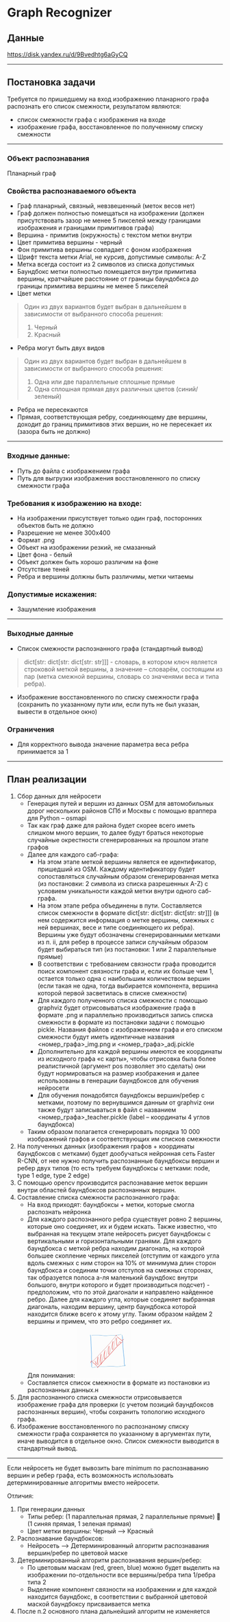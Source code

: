 # Graph Recognizer

## Данные
https://disk.yandex.ru/d/9Bvedhtg6aGyCQ
 
___

## Постановка задачи

Требуется по пришедшему на вход изображению планарного графа распознать его список смежности, результатом являются:
- список смежности графа с изображения на входе
- изображение графа, восстановленное по полученному списку смежности

___

### Объект распознавания
Планарный граф

### Свойства распознаваемого объекта
- Граф планарный, связный, невзвешенный (меток весов нет)
- Граф должен полностью помещаться на изображении (должен присутствовать зазор не менее 5 пикселей между границами изображения и границами примитивов графа)
- Вершина - примитив (окружность) с текстом метки внутри
- Цвет примитива вершины - черный
- Фон примитива вершины совпадает с фоном изображения
- Шрифт текста метки Arial, не курсив, допустимые символы: A-Z
- Метка всегда состоит из 2 символов из списка допустимых
- Баундбокс метки полностью помещается внутри примитива вершины, кратчайшее расстояние от границы баундобкса до границы примитива вершины не менее 5 пикселей
- Цвет метки
> Один из двух вариантов будет выбран в дальнейшем в зависимости от выбранного способа решения:
> 1. Черный
> 2. Красный
- Ребра могут быть двух видов
> Один из двух вариантов будет выбран в дальнейшем в зависимости от выбранного способа решения:
> 1. Одна или две параллельные сплошные прямые
> 2. Одна сплошная прямая двух различных цветов (синий/зеленый)
- Ребра не пересекаются
- Прямая, соответствующая ребру, соединяющему две вершины, доходит до границ примитивов этих вершин, но не пересекает их (зазора быть не должно)

______


### Входные данные:
- Путь до файла с изображением графа
- Путь для выгрузки изображения восстановленного по списку смежности графа

### Требования к изображению на входе:
- На изображении присутствует только один граф, посторонних объектов быть не должно
- Разрешение не менее 300x400
- Формат .png
- Объект на изображении резкий, не смазанный
- Цвет фона - белый
- Объект должен быть хорошо различим на фоне
- Отсутствие теней
- Ребра и вершины должны быть различимы, метки читаемы

### Допустимые искажения:
- Зашумление изображения

___

### Выходные данные
- Список смежности распознанного графа (стандартный вывод)
> dict[str: dict[str: dict[str: str]]] - словарь, в котором ключ является строковой меткой вершины, а значение – словарём, состоящим из пар (метка смежной вершины, словарь со значенями веса и типа ребра).
- Изображение восстановленного по списку смежности графа (сохранить по указанному пути или, если путь не был указан, вывести в отдельное окно)

### Ограничения
- Для корректного вывода значение параметра веса ребра принимается за 1

  
  
  
___
## План реализации
1. Сбор данных для нейросети
   - Генерация путей и вершин из данных OSM для автомобильных дорог нескольких районов СПб и Москвы с помощью враппера для Python – osmapi
   - Так как граф даже для района будет скорее всего иметь слишком много вершин, то далее будут браться некоторые случайные окрестности сгенерированных на прошлом этапе графов
   - Далее для каждого саб-графа:
     - На этом этапе меткой вершины является ее идентификатор, пришедший из OSM. Каждому идентификатору будет сопоставляться случайным образом сгенерированная метка (из постановки: 2 символа из списка разрешенных A-Z) с условием уникальности каждой метки внутри одного саб-графа. 
     - На этом этапе ребра объединены в пути. Составляется список смежности в формате dict[str: dict[str: dict[str: str]]] (в нем содержится информация о метке вершины, смежных с ней вершинах, весе и типе соединяющего их ребра). Вершины уже будут обозначены сгенерированными метками из п. ii, для ребер в процессе записи случайным образом будет выбираться тип (из постановки: 1 или 2 параллельные прямые)
     - В соответствии с требованием связности графа проводится поиск компонент связности графа и, если их больше чем 1, остается только одна с наибольшим количеством вершин (если такая не одна, тогда выбирается компонента, вершина которой первой засветилась в списке смежности)
     - Для каждого полученного списка смежности с помощью graphviz будет отрисовываться изображение графа в формате .png и параллельно производиться запись списка смежности в формате из постановки задачи с помощью pickle. Названия файлов с изображением графа и его списком смежности будут иметь идентичные названия <номер_графа>_img.png и <номер_графа>_adj.pickle 
     - Дополнительно для каждой вершины имеются ее координаты из исходного графа «с карты», чтобы отрисовка была более реалистичной (аргумент pos позволяет это сделать) они будут нормироваться на размер изображения и далее использованы в генерации баундбоксов для обучения нейросети
     - Для обучения понадобятся баундбоксы вершин/ребер с метками, поэтому по вернувшимся данным от graphviz они также будут записываться в файл с названием <номер_графа>_teacher.pickle (label – координаты 4 углов баундбокса)
   - Таким образом полагается сгенерировать порядка 10 000 изображений графов и соответствующих им списков смежности
2.	На полученных данных (изображения графов + координаты баундбоксов с метками) будет дообучаться нейронная сеть Faster R-CNN, от нее нужно получить распознанные баундбоксы вершин и ребер двух типов (то есть требуем баундбоксы с метками: node, type 1 edge, type 2 edge)
3.	С помощью opencv производится распознавание меток вершин внутри областей баундбоксов распознанных вершин.
4.	Составление списка смежности распознанного графа:
    - На вход приходят: баундбоксы + метки, которые смогла распознать нейронка
    - Для каждого распознанного ребра существует ровно 2 вершины, которые оно соединяет, их и будем искать. Также известно, что выбранная на текущем этапе нейросеть рисует баундбоксы с вертикальными и горизонтальными гранями. Для каждого баундбокса с меткой ребра находим диагональ, на которой большее скопление черных пикселей (отступим от каждого угла вдоль смежных с ним сторон на 10% от минимума длин сторон баундбокса и соединим точки отступов на смежных сторонах, так образуется полоса а-ля маленький баундбокс внутри большого, внутри которого и будет производиться подсчет) - предположим, что по этой диагонали и направлено найденное ребро. Далее для каждого угла, которые соединяет выбранная диагональ, находим вершину, центр баундбокса которой находится ближе всего к этому углу. Таким образом найдем 2 вершины и примем, что это ребро соединяет их.   
Для понимания:   <img src="img/edge_line.jpg" width="128"/>
    - Составляется список смежности в формате из постановки из распознанных данных.н
5.	Для распознанного списка смежности отрисовывается изображение графа для проверки (с учетом позиций баундбоксов распознанных вершин), чтобы сохранить топологию исходного графа. 
6.	Изображение восстановленного по распознаному списку смежности графа сохраняется по указанному в аргументах пути, иначе выводится в отдельное окно. Список смежности выводится в стандартный вывод.
______________________________________________________________________________
Если нейросеть не будет вывозить bare minimum по распознаванию вершин и ребер графа, есть возможность использовать детерминированные алгоритмы вместо нейросети.  
  
Отличия:
1.	При генерации данных 
    - Типы ребер: (1 параллельная прямая, 2 параллельные прямые)  (1 синяя прямая, 1 зеленая прямая)
    - Цвет метки вершины: Черный --> Красный
2.	Распознавание баундбоксов:
    - Нейросеть --> Детерминированный алгоритм распознавания вершин/ребер по цветовой маске
3.	Детерминированный алгоритм распознавания вершин/ребер:
    - По цветовым маскам (red, green, blue) можно будет выделить на изображении по-отдельности все вершины/ребра типа 1/ребра типа 2
    - Выделение компонент связности на изображении и для каждой находится баундбокс, в соответствии с выбранной цветовой маской баундбоксу присваивается метка
4.	После п.2 основного плана дальнейший алгоритм не изменяется


